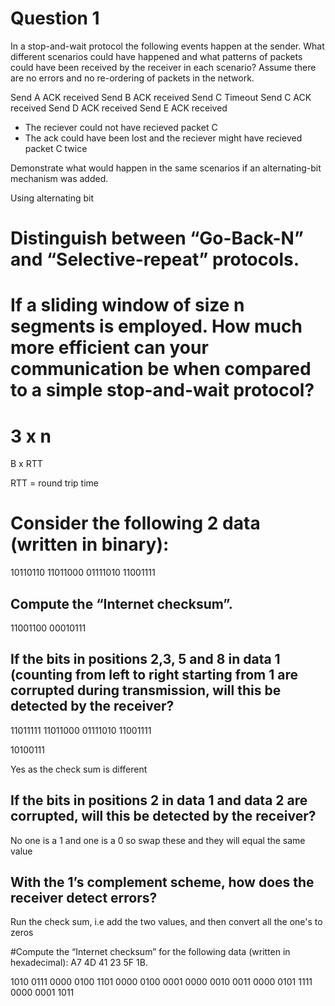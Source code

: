 # Question 1 

In a stop-and-wait protocol the following events happen at the sender. What different scenarios could have happened and what patterns of packets could have been received by the receiver in each scenario? Assume there are no errors and no re-ordering of packets in the network.

Send A
ACK received
Send B
ACK received
Send C
Timeout
Send C
ACK received
Send D
ACK received 
Send E
ACK received


- The reciever could not have recieved packet C
- The ack could have been lost and the reciever might have recieved packet C twice

Demonstrate what would happen in the same scenarios if an alternating-bit mechanism was added.

Using alternating bit

# Distinguish between “Go-Back-N” and “Selective-repeat” protocols.  

# If a sliding window of size n segments is employed. How much more efficient can your communication be when compared to a simple stop-and-wait protocol? 

3 x n
====== 
B x RTT 

RTT = round trip time

# Consider the following 2 data (written in binary): 

10110110 11011000
01111010 11001111


## Compute the “Internet checksum”.

11001100 00010111

## If the bits in positions 2,3, 5 and 8 in data 1 (counting from left to right starting from 1 are corrupted during transmission, will this be detected by the receiver?

11011111 11011000
01111010 11001111

10100111

Yes as the check sum is different

## If the bits in positions 2 in data 1 and data 2 are corrupted, will this be detected by the receiver?

No one is a 1 and one is a 0 so swap these and they will equal the same value

## With the 1’s complement scheme, how does the receiver detect errors?

Run the check sum, i.e add the two values, and then convert all the one's to zeros
 
#Compute the “Internet checksum” for the following data (written in hexadecimal): A7 4D 41 23 5F 1B. 


1010 0111 0000 0100 1101 0000
0100 0001 0000 0010 0011 0000 
0101 1111 0000 0001 1011

